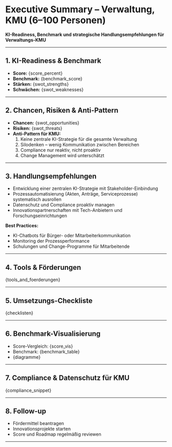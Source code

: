 # Executive Summary – Verwaltung, KMU (6–100 Personen)

**KI-Readiness, Benchmark und strategische Handlungsempfehlungen für Verwaltungs-KMU**

---

## 1. KI-Readiness & Benchmark

- **Score:** {score_percent}
- **Benchmark:** {benchmark_score}
- **Stärken:** {swot_strengths}
- **Schwächen:** {swot_weaknesses}

---

## 2. Chancen, Risiken & Anti-Pattern

- **Chancen:** {swot_opportunities}
- **Risiken:** {swot_threats}
- **Anti-Pattern für KMU:**  
  1. Keine zentrale KI-Strategie für die gesamte Verwaltung  
  2. Silodenken – wenig Kommunikation zwischen Bereichen  
  3. Compliance nur reaktiv, nicht proaktiv  
  4. Change Management wird unterschätzt

---

## 3. Handlungsempfehlungen

- Entwicklung einer zentralen KI-Strategie mit Stakeholder-Einbindung  
- Prozessautomatisierung (Akten, Anträge, Serviceprozesse) systematisch ausrollen  
- Datenschutz und Compliance proaktiv managen  
- Innovationspartnerschaften mit Tech-Anbietern und Forschungseinrichtungen

**Best Practices:**  
- KI-Chatbots für Bürger- oder Mitarbeiterkommunikation  
- Monitoring der Prozessperformance  
- Schulungen und Change-Programme für Mitarbeitende

---

## 4. Tools & Förderungen

{tools_and_foerderungen}

---

## 5. Umsetzungs-Checkliste

{checklisten}

---

## 6. Benchmark-Visualisierung

- Score-Vergleich: {score_vis}
- Benchmark: {benchmark_table}
- {diagramme}

---

## 7. Compliance & Datenschutz für KMU

{compliance_snippet}

---

## 8. Follow-up

- Fördermittel beantragen  
- Innovationsprojekte starten  
- Score und Roadmap regelmäßig reviewen

---

